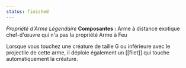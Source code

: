 ```yaml
---
status: finished
---
```

_Propriété d'Arme Légendaire_
__Composantes :__ Arme à distance exotique chef-d'œuvre qui n'a pas la propriété Arme à Feu

Lorsque vous touchez une créature de taille G ou inférieure avec le projectile de cette arme, il déploie également un [[filet]] qui touche automatiquement la créature.